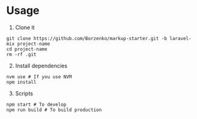 # Usage

1) Clone it
```shell
git clone https://github.com/Borzenko/markup-starter.git -b laravel-mix project-name
cd project-name
rm -rf .git
```

2) Install dependencies
```shell
nvm use # If you use NVM
npm install
```

3) Scripts
```shell
npm start # To develop
npm run build # To build production
```
